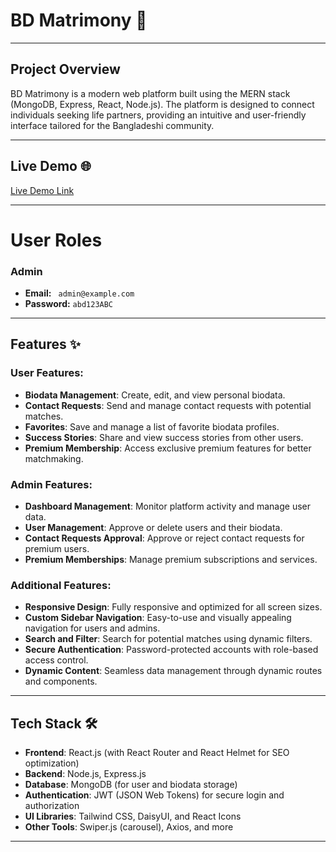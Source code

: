 # BD Matrimony 🌸
---
## Project Overview
BD Matrimony is a modern web platform built using the MERN stack (MongoDB, Express, React, Node.js). The platform is designed to connect individuals seeking life partners, providing an intuitive and user-friendly interface tailored for the Bangladeshi community.

---

## Live Demo 🌐
[Live Demo Link](https://bd-matrimony.netlify.app/)

---

# User Roles

### Admin
- **Email:** ``` admin@example.com```
- **Password:** ```abd123ABC```

---

## Features ✨

### User Features:

- **Biodata Management**: Create, edit, and view personal biodata.
- **Contact Requests**: Send and manage contact requests with potential matches.
- **Favorites**: Save and manage a list of favorite biodata profiles.
- **Success Stories**: Share and view success stories from other users.
- **Premium Membership**: Access exclusive premium features for better matchmaking.

### Admin Features:

- **Dashboard Management**: Monitor platform activity and manage user data.
- **User Management**: Approve or delete users and their biodata.
- **Contact Requests Approval**: Approve or reject contact requests for premium users.
- **Premium Memberships**: Manage premium subscriptions and services.

### Additional Features:

- **Responsive Design**: Fully responsive and optimized for all screen sizes.
- **Custom Sidebar Navigation**: Easy-to-use and visually appealing navigation for users and admins.
- **Search and Filter**: Search for potential matches using dynamic filters.
- **Secure Authentication**: Password-protected accounts with role-based access control.
- **Dynamic Content**: Seamless data management through dynamic routes and components.

---

## Tech Stack 🛠️

- **Frontend**: React.js (with React Router and React Helmet for SEO optimization)
- **Backend**: Node.js, Express.js
- **Database**: MongoDB (for user and biodata storage)
- **Authentication**: JWT (JSON Web Tokens) for secure login and authorization
- **UI Libraries**: Tailwind CSS, DaisyUI, and React Icons
- **Other Tools**: Swiper.js (carousel), Axios, and more

---
